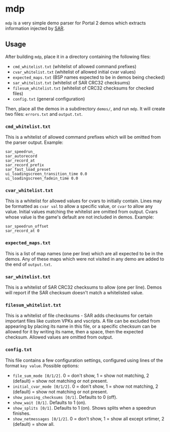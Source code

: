 # mdp

`mdp` is a very simple demo parser for Portal 2 demos which extracts information injected by [SAR].

[SAR]: https://github.com/p2sr/SourceAutoRecord

## Usage

After building `mdp`, place it in a directory containing the following files:

- `cmd_whitelist.txt` (whitelist of allowed command prefixes)
- `cvar_whitelist.txt` (whitelist of allowed initial cvar values)
- `expected_maps.txt` (BSP names expected to be in demos being checked)
- `sar_whitelist.txt` (whitelist of SAR CRC32 checksums)
- `filesum_whitelist.txt` (whitelist of CRC32 checksums for checked files)
- `config.txt` (general configuration)

Then, place all the demos in a subdirectory `demos/`, and run `mdp`. It will create two files: `errors.txt` and `output.txt`.

### `cmd_whitelist.txt`

This is a whitelist of allowed command prefixes which will be omitted from the parser output. Example:

```
sar_speedrun_
sar_autorecord
sar_record_at
sar_record_prefix
sar_fast_load_preset
ui_loadingscreen_transition_time 0.0
ui_loadingscreen_fadein_time 0.0
```

### `cvar_whitelist.txt`

This is a whitelist for allowed values for cvars to initially contain. Lines may be formatted as `cvar val` to allow a specific value, or `cvar` to allow any
value. Initial values matching the whitelist are omitted from output. Cvars whose value is the game's default are not included in demos. Example:

```
sar_speedrun_offset
sar_record_at 0
```

### `expected_maps.txt`

This is a list of map names (one per line) which are all expected to be in the demos. Any of these maps which were not visited in any demo are added to the end
of `output.txt`.

### `sar_whitelist.txt`

This is a whitelist of SAR CRC32 checksums to allow (one per line). Demos will report if the SAR checksum doesn't match a whitelisted value.

### `filesum_whitelist.txt`

This is a whitelist of file checksums - SAR adds checksums for certain important files like custom VPKs and vscripts. A file can be excluded from appearing by
placing its name in this file, or a specific checksum can be allowed for it by writing its name, then a space, then the expected checksum. Allowed values are
omitted from output.

### `config.txt`

This file contains a few configuration settings, configured using lines of the format `key value`. Possible options:

- `file_sum_mode [0/1/2]`. 0 = don't show, 1 = show not matching, 2 (default) = show not matching or not present.
- `initial_cvar_mode [0/1/2]`. 0 = don't show, 1 = show not matching, 2 (default) = show not matching or not present.
- `show_passing_checksums [0/1]`. Defaults to 0 (off).
- `show_wait [0/1]`. Defaults to 1 (on).
- `show_splits [0/1]`. Defaults to 1 (on). Shows splits when a speedrun finishes.
- `show_netmessages [0/1/2]`. 0 = don't show, 1 = show all except srtimer, 2 (default) = show all.
